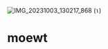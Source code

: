 ![IMG_20231003_130217_868 (۱)](https://github.com/user-attachments/assets/4e388227-f1b7-41e7-8fd6-0d0baf2127e7)
# moewt

